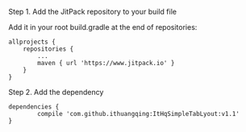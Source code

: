 Step 1. Add the JitPack repository to your build file

Add it in your root build.gradle at the end of repositories:


	allprojects {
		repositories {
			...
			maven { url 'https://www.jitpack.io' }
		}
	}


Step 2. Add the dependency


	dependencies {
	        compile 'com.github.ithuangqing:ItHqSimpleTabLyout:v1.1'
	}
